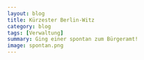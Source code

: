 ```yaml
---
layout: blog
title: Kürzester Berlin-Witz
category: blog
tags: [Verwaltung]  
summary: Ging einer spontan zum Bürgeramt!
image: spontan.png
---
```

